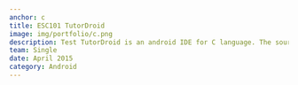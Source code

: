 ```yaml
---
anchor: c
title: ESC101 TutorDroid
image: img/portfolio/c.png
description: Test TutorDroid is an android IDE for C language. The source code can be found <a href="https://github.com/ShikherVerma/TutorDroid">here</a>. ESC101 uses Tiny C Compiler and TED Text editor. It also contains tutorial code to help learn programming.
team: Single
date: April 2015
category: Android
---
```

